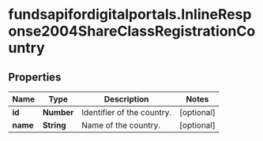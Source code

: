 # fundsapifordigitalportals.InlineResponse2004ShareClassRegistrationCountry

## Properties

Name | Type | Description | Notes
------------ | ------------- | ------------- | -------------
**id** | **Number** | Identifier of the country. | [optional] 
**name** | **String** | Name of the country. | [optional] 


